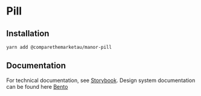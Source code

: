 # Pill

## Installation

`yarn add @comparethemarketau/manor-pill`

## Documentation

For technical documentation, see [Storybook](https://services.dev.comparethemarket.cloud/manor/?path=/docs/components-pill--hero-pill).
Design system documentation can be found here [Bento](https://zeroheight.com/9942937b5/p/437255-pills/b/97d6bd)
